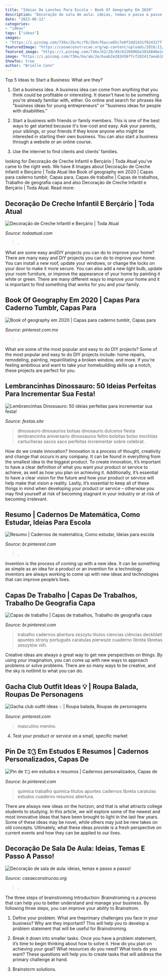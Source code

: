 ```yaml
---
title: "Ideias De Lanches Para Escola ~ Book Of Geography Em 2020"
description: "Decoração de sala de aula: ideias, temas e passo a passo!"
date: "2023-06-12"
categories:
- "ideas"
tags: ["ideas"]
images:
- "https://i.pinimg.com/736x/2b/4c/f6/2b4cf6acce65c7e0f2dd1431f924327f.jpg"
featuredImage: "https://casaeconstrucao.org/wp-content/uploads/2016/11/decoracao-de-sala-de-aula-14.jpg"
featured_image: "https://i.pinimg.com/736x/62/20/49/6220496ba3816846e2eb812e03b3bc58.jpg"
image: "https://i.pinimg.com/736x/ba/ab/2e/baab2e282436ffcf202417aeab18ea4d.jpg"
ShowToc: true
author: "Brielle Conn"
---
```



Top 5 Ideas to Start a Business: What are they?
1. Get a business idea. A business idea can come from anything that you think could be profitable or interesting. It doesn't have to be something you're already familiar with, either. Go online and search for phrases like "business ideas for young entrepreneurs" or "business ideas for people with disabilities."
2. Start a business with friends or family members. This is one of the best ways to get started because it's low-cost and easy. Ask your parents, your siblings, or your friends if they know anyone who might be interested in starting their own business. You can also start a business through a website or an online course.

3. Use the internet to find clients and clients' families.

	

		
looking for Decoração de Creche Infantil e Berçário | Toda Atual you've came to the right web. We have 8 Images about Decoração de Creche Infantil e Berçário | Toda Atual like Book of geography em 2020 | Capas para caderno tumblr, Capas para, Capas de trabalho | Capas de trabalhos, Trabalho de geografia capa and also Decoração de Creche Infantil e Berçário | Toda Atual. Read more:
		
    
## Decoração De Creche Infantil E Berçário | Toda Atual

<img loading=lazy src="https://todaatual.com/wp-content/uploads/90d17bf1808188a27877656d1930b7e7.jpg" onerror="this.onerror=null;this.src='https://tse3.mm.bing.net/th?id=OIP.QrU4mrazPqj2eC2a8m2tiQHaJ4&amp;pid=15.1';" alt="Decoração de Creche Infantil e Berçário | Toda Atual">

_Source: todaatual.com_

>. 

	

What are some easy andDIY projects you can do to improve your home?
There are many easy and DIY projects you can do to improve your home. You can install a new roof, update your windows, or change the locks on your door to make it more secure. You can also add a new light bulb, update your room furniture, or improve the appearance of your home by painting it white or green. There are many different ways to improve your home and it is important to find something that works for you and your family.

    
## Book Of Geography Em 2020 | Capas Para Caderno Tumblr, Capas Para

<img loading=lazy src="https://i.pinimg.com/736x/82/a4/9d/82a49d542494fbedc990b2ea09f90ae3.jpg" onerror="this.onerror=null;this.src='https://tse2.mm.bing.net/th?id=OIP.WgqpPjWxUDR0b05umMR9egHaJ3&amp;pid=15.1';" alt="Book of geography em 2020 | Capas para caderno tumblr, Capas para">

_Source: pinterest.com.mx_

>. 

	

What are some of the most popular and easy to do DIY projects?
Some of the most popular and easy to do DIY projects include: home repairs, remodeling, painting, repairilitating a broken window, and more. If you're feeling ambitious and want to take your homebuilding skills up a notch, these projects are perfect for you.

    
## Lembrancinhas Dinossauro: 50 Ideias Perfeitas Para Incrementar Sua Festa!

<img loading=lazy src="https://festas.site/wp-content/uploads/2018/07/lembrancinhas-dinossauro10.jpg" onerror="this.onerror=null;this.src='https://tse2.mm.bing.net/th?id=OIP.W73EFanbUgzgvyjDr22MwgHaHZ&amp;pid=15.1';" alt="Lembrancinhas Dinossauro: 50 ideias perfeitas para incrementar sua festa!">

_Source: festas.site_

>dinossauro dinosaurios bolsas dinosaurio dulceros fiesta lembrancinha aniversario dinossauros feltro bolsitas bolso mochilas cartucheras sacos saco perfeitas incrementar sobre celebrat. 

	

How do we create innovation?
Innovation is a process of thought, creativity and change that occurs in any company. It can be found in everything from the smallest idea to the biggest product. To create innovation, it’s important to have a clear definition of what you want your product or service to achieve, as well as how you plan on achieving it. Additionally, it’s essential to have a clear vision for the future and how your product or service will help make that vision a reality. Lastly, it’s essential to keep all of these things in mind when developing your product or service – otherwise you may find yourself at risk of becoming stagnant in your industry or at risk of becoming irrelevant.

    
## Resumo | Cadernos De Matemática, Como Estudar, Ideias Para Escola

<img loading=lazy src="https://i.pinimg.com/736x/62/20/49/6220496ba3816846e2eb812e03b3bc58.jpg" onerror="this.onerror=null;this.src='https://tse3.mm.bing.net/th?id=OIP.wirHEr9A71eSa36RNe98EgHaJ3&amp;pid=15.1';" alt="Resumo | Cadernos de matemática, Como estudar, Ideias para escola">

_Source: br.pinterest.com_

>. 

	

Invention is the process of coming up with a new idea. It can be something as simple as an idea for a product or an invention for a technology. inventors are always working to come up with new ideas and technologies that can improve people’s lives.

    
## Capas De Trabalho | Capas De Trabalhos, Trabalho De Geografia Capa

<img loading=lazy src="https://i.pinimg.com/736x/ba/ab/2e/baab2e282436ffcf202417aeab18ea4d.jpg" onerror="this.onerror=null;this.src='https://tse4.mm.bing.net/th?id=OIP.Z8pANmRYcpTv4TF4kdSwywHaNK&amp;pid=15.1';" alt="Capas de trabalho | Capas de trabalhos, Trabalho de geografia capa">

_Source: br.pinterest.com_

>trabalho cadernos abertura zeszytu titulos ciencias ciências deckblatt apuntes strony português caratulas pierwsze cuaderno libreta libretas zeszytów viih. 

	

Creative ideas are always a great way to get new perspectives on things. By using your imagination, you can come up with new ways to approach problems or solve problems. There are so many ways to be creative, and the sky is notlimit to what you can do.

    
## Gacha Club Outfit Ideas 💡 | Roupa Balada, Roupas De Personagens

<img loading=lazy src="https://i.pinimg.com/736x/2b/4c/f6/2b4cf6acce65c7e0f2dd1431f924327f.jpg" onerror="this.onerror=null;this.src='https://tse1.mm.bing.net/th?id=OIP.IH1Q9hsaiBDG21z7qE0iaQHaFI&amp;pid=15.1';" alt="Gacha club outfit ideas 💡 | Roupa balada, Roupas de personagens">

_Source: pinterest.com_

>masculino menino. 

	

4. Test your product or service on a small, specific market

    
## Pin De 𝔇𝔍 Em Estudos E Resumos | Cadernos Personalizados, Capas De

<img loading=lazy src="https://i.pinimg.com/736x/73/76/65/737665c039d9995e6209c48202fb4a79.jpg" onerror="this.onerror=null;this.src='https://tse2.mm.bing.net/th?id=OIP.88xn5Zf2u_Vs2MCOT7wLqwHaJ3&amp;pid=15.1';" alt="Pin de 𝔇𝔍 em estudos e resumos | Cadernos personalizados, Capas de">

_Source: br.pinterest.com_

>quimica trabalho química titulos apuntes cadernos libreta caratulas estudos cuaderno resumos abertura. 

	

There are always new ideas on the horizon, and that is what attracts college students to studying. In this article, we will explore some of the newest and most innovative ideas that have been brought to light in the last few years. Some of these ideas may be novel, while others may just be new takes on old concepts. Ultimately, what these ideas provide is a fresh perspective on current events and how they can be applied to our lives.

    
## Decoração De Sala De Aula: Ideias, Temas E Passo A Passo!

<img loading=lazy src="https://casaeconstrucao.org/wp-content/uploads/2016/11/decoracao-de-sala-de-aula-14.jpg" onerror="this.onerror=null;this.src='https://tse4.mm.bing.net/th?id=OIP.0c9ZnQf0Cx0gT9ziwRnDaQHaJ2&amp;pid=15.1';" alt="Decoração de sala de aula: ideias, temas e passo a passo!">

_Source: casaeconstrucao.org_

>. 

	

The three steps of brainstroming
Introduction:
Brainstroming is a process that can help you to better understand and manage your business. By following three steps, you can improve your ability to Brainstrom.

1. Define your problem. What are theprimary challenges you face in your business? Why are they important? This will help you to develop a problem statement that will be useful for Brainstroming.

2. Break it down into smaller tasks. Once you have a problem statement, it’s time to begin thinking about how to solve it. How do you plan on achieving your goal? What resources do you need? What tools do you want? These questions will help you to create tasks that will address the primary challenge at hand.

3. Brainstorm solutions.

